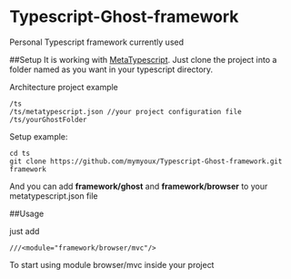Typescript-Ghost-framework
==========================

Personal Typescript framework currently used

##Setup
It is working with [MetaTypescript](https://github.com/mymyoux/metatypescript). Just clone the project into a folder named as you want in your typescript directory.

Architecture project example

	/ts
	/ts/metatypescript.json //your project configuration file
	/ts/yourGhostFolder
	
Setup example:

	cd ts
	git clone https://github.com/mymyoux/Typescript-Ghost-framework.git framework
	
And you can add **framework/ghost** and **framework/browser** to your metatypescript.json file


##Usage

just add 
	
	///<module="framework/browser/mvc"/>
To start using module browser/mvc inside your project